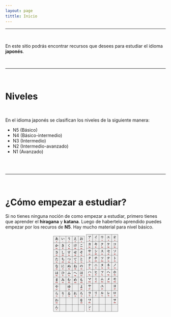 ```yaml
---
layout: page
tittle: Inicio
---
```


--- 

<br>

En este sitio podrás encontrar recursos que desees para estudiar el idioma **japonés**.


<br>

---

<br>

# Niveles

<br>

En el idioma japonés se clasifican los niveles de la siguiente manera: 

- N5 (Básico) 
- N4 (Básico-intermedio)
- N3 (Intermedio)
- N2 (Intermedio-avanzado)
- N1 (Avanzado)
<br>
<br>

---

<br>


# ¿Cómo empezar a estudiar?

Si no tienes ninguna noción de como empezar a estudiar, primero tienes que aprender el **hiragana** y **katana**. Luego de habertelo aprendido puedes empezar por los recuros de **N5**. Hay mucho material para nivel básico.


<div class="container" align="center">
    <img width="20%" class="me-4" src="img/hiragana.jpg">
    <img width="20%" src="img/katakana.jpg">

</div>

